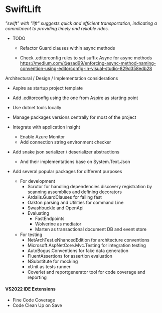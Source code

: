 # SwiftLift

*"swift" with "lift" suggests quick and efficient transportation, indicating a commitment to providing timely and reliable rides.*

- TODO
    - Refactor Guard clauses within async methods
    
    - Check .editorconfig rules to set suffix Async for async methods
    https://medium.com/@asad99/enforcing-async-method-naming-convention-using-editorconfig-in-visual-studio-829d358edb28

Architectural / Design  / Implementation considerations

- Aspire as startup project template

- Add .editorconfig using the one from Aspire as starting point

- Use dotnet tools locally

- Manage packages versions centrally for most of the project

- Integrate with application insight
    - Enable Azure Monitor  
	- Add connection string environment checker

 - Add snake json serializer / deserializer abstractions
    - And their implementations base on System.Text.Json

 - Add several popular packages for different purposes
    - For development
        - Scrutor for handling dependencies discovery registration by scanning assemblies and defining decorators
        - Ardalis.GuardClauses for failing fast
        - Oakton parsing and Utilities for command Line
        - Swashbuckle and OpenApi
        - Evaluating
            - FastEndpoints 
            - Wolverine as mediator
            - Marten as transactional document DB and event store
    - For testing
        - NetArchTest.eNhancedEdition for architecture conventions
        - Microsoft.AspNetCore.Mvc.Testing for integration testing
        - AutoBogus.Conventions for fake data generation
        - FluentAssertions for assertion evaluation
        - NSubstitute for mocking
        - xUnit as tests runner
        - Coverlet and reportgenerator tool for code coverage and reporting


#### VS2022 IDE Extensions

- Fine Code Coverage
- Code Clean Up on Save
